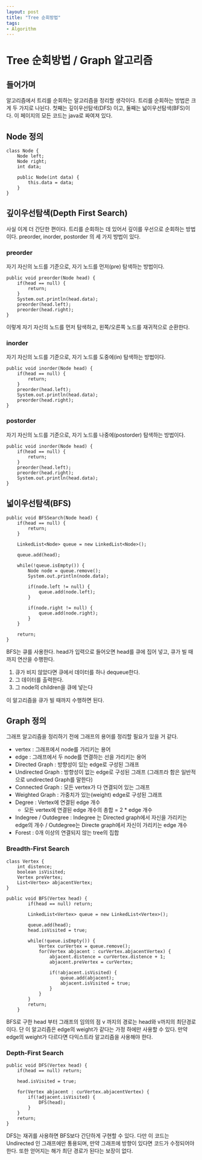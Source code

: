 ```yaml
---
layout: post
title: "Tree 순회방법"
tags:
- Algorithm
---
```


# Tree 순회방법 / Graph 알고리즘
## 들어가며
알고리즘에서 트리를 순회하는 알고리즘을 정리할 생각이다. 트리를 순회하는 방법은 크게 두 가지로 나뉜다. 첫째는 깊이우선탐색(DFS) 이고, 둘째는 넓이우선탐색(BFS)이다.
이 페이지의 모든 코드는 java로 짜여져 있다.

## Node 정의
```
class Node {
	Node left;
	Node right;
	int data;
	
	public Node(int data) {
		this.data = data;
	}
}
```

## 깊이우선탐색(Depth First Search)
사실 이게 더 간단한 편이다. 트리를 순회하는 데 있어서 깊이를 우선으로 순회하는 방법이다. preorder, inorder, postorder 의 세 가지 방법이 있다.

### preorder
자기 자신의 노드를 기준으로, 자기 노드를 먼저(pre) 탐색하는 방법이다.

```
public void preorder(Node head) {
	if(head == null) {
		return;
	}
	System.out.println(head.data);
	preorder(head.left);
	preorder(head.right);
}
```
이렇게 자기 자신의 노드를 먼저 탐색하고, 왼쪽/오른쪽 노드를 재귀적으로 순환한다.

### inorder
자기 자신의 노드를 기준으로, 자기 노드를 도중에(in) 탐색하는 방법이다.

```
public void inorder(Node head) {
	if(head == null) {
		return;
	}
	preorder(head.left);
	System.out.println(head.data);
	preorder(head.right);
}
```

### postorder
자기 자신의 노드를 기준으로, 자기 노드를 나중에(postorder) 탐색하는 방법이다.

```
public void inorder(Node head) {
	if(head == null) {
		return;
	}
	preorder(head.left);
	preorder(head.right);
	System.out.println(head.data);
}
```

## 넓이우선탐색(BFS)

```
public void BFSSearch(Node head) {
	if(head == null) {
		return;
	}
	
	LinkedList<Node> queue = new LinkedList<Node>();
	
	queue.add(head);
	
	while(!queue.isEmpty()) {
		Node node = queue.remove();
		System.out.println(node.data);
		
		if(node.left != null) {
			queue.add(node.left);
		}
		
		if(node.right != null) {
			queue.add(node.right);
		}
	}
	
	return;
}
```

BFS는 큐를 사용한다. head가 입력으로 들어오면 head를 큐에 집어 넣고, 큐가 빌 때까지 연산을 수행한다.

1) 큐가 비지 않았다면 큐에서 데이터를 하나 dequeue한다.
2) 그 데이터를 출력한다.
3) 그 node의 children을 큐에 넣는다

이 알고리즘을 큐가 빌 때까지 수행하면 된다.

## Graph 정의
그래프 알고리즘을 정리하기 전에 그래프의 용어를 정리할 필요가 있을 거 같다.

- vertex : 그래프에서 node를 가리키는 용어
- edge : 그래프에서 두 node를 연결하는 선을 가리키는 용어
- Directed Graph : 방향성이 있는 edge로 구성된 그래프
- Undirected Graph : 방향성이 없는 edge로 구성된 그래프 (그래프라 함은 일반적으로 undirected Graph를 말한다)
- Connected Graph : 모든 vertex가 다 연결되어 있는 그래프
- Weighted Graph : 가중치가 있는(weight) edge로 구성된 그래프
- Degree : Vertex에 연결된 edge 개수
	- 모든 vertex에 연결된 edge 개수의 총합 = 2 * edge 개수
- Indegree / Outdegree : Indegree 는 Directed graph에서 자신을 가리키는 edge의 개수 / Outdegree는 Directe graph에서 자신이 가리키는 edge 개수
- Forest : 0개 이상의 연결되지 않는 tree의 집합

### Breadth-First Search
```
class Vertex {
	int distence;
	boolean isVisited;
	Vertex preVertex;
	List<Vertex> abjacentVertex;
}

public void BFS(Vertex head) {
		if(head == null) return;
		
		LinkedList<Vertex> queue = new LinkedList<Vertex>();
		
		queue.add(head);
		head.isVisited = true;
		
		while(!queue.isEmpty()) {
			Vertex curVertex = queue.remove();
			for(Vertex abjacent : curVertex.abjacentVertex) {
				abjacent.distence = curVertex.distence + 1;
				abjacent.preVertex = curVertex;
				
				if(!abjacent.isVisited) {
					queue.add(abjacent);
					abjacent.isVisited = true;
				}
			}
		}
		return;
	}
```

BFS로 구한 head 부터 그래프의 임의의 점 v 까지의 경로는 head와 v까지의 최단경로이다.
단 이 알고리즘은 edge의 weight가 같다는 가정 하에만 사용할 수 있다.
만약 edge의 weight가 다르다면 다익스트라 알고리즘을 사용해야 한다.

### Depth-First Search

```
public void DFS(Vertex head) {
	if(head == null) return;
	
	head.isVisited = true;
	
	for(Vertex abjacent : curVertex.abjacentVertex) {
		if(!adjacent.isVisited) {
			DFS(head);
		}
	}
	return;
}
```

DFS는 재귀를 사용하면 BFS보다 간단하게 구현할 수 있다.
다만 이 코드는 Undirected 인 그래프에만 통용되며, 만약 그래프에 방향이 있다면 코드가 수정되어야 한다.
또한 얻어지는 해가 최단 경로가 된다는 보장이 없다.





